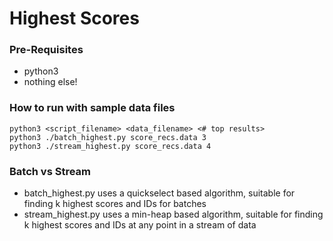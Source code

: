 # Highest Scores

### Pre-Requisites
* python3
* nothing else!

###  How to run with sample data files
```
python3 <script_filename> <data_filename> <# top results>
python3 ./batch_highest.py score_recs.data 3
python3 ./stream_highest.py score_recs.data 4
```
###  Batch vs Stream
* batch_highest.py uses a quickselect based algorithm, suitable for finding k highest scores and IDs for batches
* stream_highest.py uses a min-heap based algorithm, suitable for finding k highest scores and IDs at any point in a stream of data 
